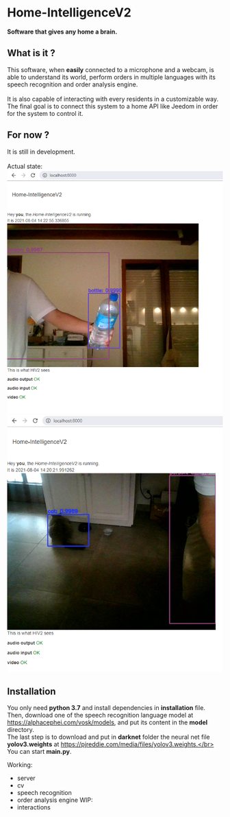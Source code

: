 # Home-IntelligenceV2
**Software that gives any home a brain.**
## What is it ?
This software, when **easily** connected to a microphone and a webcam, is able to understand its world, perform orders in multiple languages with its speech recognition and order analysis engine.</br></br>
It is also capable of interacting with every residents in a customizable way.</br>
The final goal is to connect this system to a home API like Jeedom in order for the system to control it.

## For now ?
It is still in development. </br></br>
Actual state: </br>
![example](images_for_github/demo.png)
![example](images_for_github/demo2.png)

## Installation
You only need **python 3.7** and install dependencies in **installation** file.</br>
Then, download one of the speech recognition language model at https://alphacephei.com/vosk/models, and put its content in the **model** directory.</br>
The last step is to download and put in **darknet** folder the neural net file **yolov3.weights** at https://pjreddie.com/media/files/yolov3.weights.</br>
You can start **main.py**.</br>

Working:
- server
- cv
- speech recognition
- order analysis engine
WIP:
- interactions

